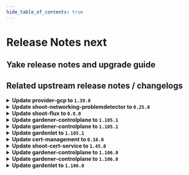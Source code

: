 ```yaml
---
hide_table_of_contents: true
---
```


# Release Notes next

## Yake release notes and upgrade guide

## Related upstream release notes / changelogs


<details>
<summary><b>Update provider-gcp to <code>1.39.0</code></b></summary>

# [gardener/gardener-extension-provider-gcp]

## 📰 Noteworthy

- `[USER]` In order to reduce log events, only the minimal required changes will be made when applying firewall rules using the flow-reconciler. This matches the behaviour of the Terraform-reconciler. by @AndreasBurger [#831]
- `[OPERATOR]` Switch to upstream CCM for kubernetes versions greater than `1.31.0` by @AndreasBurger [#842]
## ✨ New Features

- `[USER]` Enable support for the field `shoot.Spec.CloudProfile` alongside `shoot.Spec.CloudProfileName` and enable the future use of `NamespacedCloudProfile`. by @LucaBernstein [#853]
- `[USER]` The provider-gcp extension does now support shoot clusters with Kubernetes version 1.31. You should consider the [Kubernetes release notes](https://github.com/kubernetes/kubernetes/blob/master/CHANGELOG/CHANGELOG-1.31.md) before upgrading to 1.31.  by @ialidzhikov [#844]
- `[USER]` The admission webhook now validates `CredentialsBinding`s. by @dimityrmirchev [#832]
## 🏃 Others

- `[OPERATOR]` The provider-gcp extension no longer configures min/maxAllowed in any managed VPA resource. by @AndreasBurger [#854]
- `[OPERATOR]` Update CCM and CSI-sidecar containers to latest version by @AndreasBurger [#816]
- `[OPERATOR]` Disable soft-delete for new GCP `backupbuckets`. by @kon-angelo [#834]
- `[DEVELOPER]` Update gardener/gardener to 1.103.0 and golang to 1.23.0 by @hebelsan [#841]

## Helm Charts
- admission-gcp-application: `europe-docker.pkg.dev/gardener-project/releases/charts/gardener/extensions/admission-gcp-application:v1.39.0`
- admission-gcp-runtime: `europe-docker.pkg.dev/gardener-project/releases/charts/gardener/extensions/admission-gcp-runtime:v1.39.0`
- provider-gcp: `europe-docker.pkg.dev/gardener-project/releases/charts/gardener/extensions/provider-gcp:v1.39.0`
## Docker Images
- gardener-extension-admission-gcp: `europe-docker.pkg.dev/gardener-project/releases/gardener/extensions/admission-gcp:v1.39.0`
- gardener-extension-provider-gcp: `europe-docker.pkg.dev/gardener-project/releases/gardener/extensions/provider-gcp:v1.39.0`


</details>

<details>
<summary><b>Update shoot-networking-problemdetector to <code>0.25.0</code></b></summary>

# [gardener/network-problem-detector]

## 📰 Noteworthy

- `[OPERATOR]` `gosec` was introduced for Static Application Security Testing (SAST). by @MartinWeindel [gardener/network-problem-detector#75]
## ✨ New Features

- `[USER]` Support tcp checks for ipv6 endpoints. by @DockToFuture [gardener/network-problem-detector#76]
## 🏃 Others

- `[OPERATOR]` Bumps golang from 1.22.6 to 1.23.0. by @dependabot[bot] [gardener/network-problem-detector#71]
- `[OPERATOR]` Bumps golang from 1.23.0 to 1.23.1. by @dependabot[bot] [gardener/network-problem-detector#73]
- `[OPERATOR]` Bumps golang from 1.22.5 to 1.22.6. by @dependabot[bot] [gardener/network-problem-detector#70]
# [gardener/gardener-extension-shoot-networking-problemdetector]

## ✨ New Features

- `[OPERATOR]` Helm charts of extension and admission controller are published as OCI artifacts now. by @oliver-goetz [#166]
## 🏃 Others

- `[OPERATOR]` Bumps github.com/gardener/gardener from 1.100.0 to 1.101.0. by @dependabot[bot] [#170]
- `[OPERATOR]` Bumps github.com/gardener/gardener from 1.103.0 to 1.105.0. by @dependabot[bot] [#181]
- `[OPERATOR]` Bumps github.com/gardener/gardener from 1.101.0 to 1.102.0. by @dependabot[bot] [#174]
- `[OPERATOR]` `gosec` was introduced for Static Application Security Testing (SAST). by @ScheererJ [#182]
- `[OPERATOR]` Bumps golang from 1.23.1 to 1.23.2. by @dependabot[bot] [#180]
- `[OPERATOR]` Bumps github.com/gardener/gardener from 1.99.0 to 1.100.0. by @dependabot[bot] [#167]

## Helm Charts
- shoot-networking-problemdetector: `europe-docker.pkg.dev/gardener-project/releases/charts/gardener/extensions/shoot-networking-problemdetector:v0.25.0`
## Docker Images
- gardener-extension-shoot-networking-problemdetector: `europe-docker.pkg.dev/gardener-project/releases/gardener/extensions/shoot-networking-problemdetector:v0.25.0`


</details>

<details>
<summary><b>Update shoot-flux to <code>0.8.0</code></b></summary>

## What's Changed
* Add extraSecrets option to create additional Secrets by @maboehm in https://github.com/stackitcloud/gardener-extension-shoot-flux/pull/94
* 🤖 Update k8s.io/utils digest to 49e7df5 by @renovate in https://github.com/stackitcloud/gardener-extension-shoot-flux/pull/90
* 🤖 Update module github.com/ironcore-dev/vgopath to v0.1.6 by @renovate in https://github.com/stackitcloud/gardener-extension-shoot-flux/pull/91
* 🤖 Update module github.com/onsi/ginkgo/v2 to v2.20.2 by @renovate in https://github.com/stackitcloud/gardener-extension-shoot-flux/pull/96
* 🤖 Update module github.com/onsi/gomega to v1.34.2 by @renovate in https://github.com/stackitcloud/gardener-extension-shoot-flux/pull/92
* 🤖 Update module golang.org/x/tools to v0.26.0 by @renovate in https://github.com/stackitcloud/gardener-extension-shoot-flux/pull/86
* 🤖 Update k8s and gardener packages (patch) by @renovate in https://github.com/stackitcloud/gardener-extension-shoot-flux/pull/95
* bump Gardener to `v1.99` by @Duciwuci in https://github.com/stackitcloud/gardener-extension-shoot-flux/pull/97

## New Contributors
* @Duciwuci made their first contribution in https://github.com/stackitcloud/gardener-extension-shoot-flux/pull/97

**Full Changelog**: https://github.com/stackitcloud/gardener-extension-shoot-flux/compare/v0.7.0...v0.8.0

</details>

<details>
<summary><b>Update gardener-controlplane to <code>1.105.1</code></b></summary>

# [gardener/gardener]

## 🐛 Bug Fixes

- `[OPERATOR]` An issue was fixed that cause `gardener-operator` to deploy the `gardenlet` into the runtime cluster instead of another intended remote cluster. by @timuthy [#10631]
- `[OPERATOR]` Fix a bug where the shoot care controller cannot reconcile shoots with `spec.maintenance.confineSpecUpdateRollout=true` and migrated between `secretBindingName` and `credentialsBindingName` until the shoot is reconciled.. by @vpnachev [#10674]

## Helm Charts
- controlplane: `europe-docker.pkg.dev/gardener-project/releases/charts/gardener/controlplane:v1.105.1`
- gardenlet: `europe-docker.pkg.dev/gardener-project/releases/charts/gardener/gardenlet:v1.105.1`
- operator: `europe-docker.pkg.dev/gardener-project/releases/charts/gardener/operator:v1.105.1`
- resource-manager: `europe-docker.pkg.dev/gardener-project/releases/charts/gardener/resource-manager:v1.105.1`
## Docker Images
- admission-controller: `europe-docker.pkg.dev/gardener-project/releases/gardener/admission-controller:v1.105.1`
- apiserver: `europe-docker.pkg.dev/gardener-project/releases/gardener/apiserver:v1.105.1`
- controller-manager: `europe-docker.pkg.dev/gardener-project/releases/gardener/controller-manager:v1.105.1`
- gardenlet: `europe-docker.pkg.dev/gardener-project/releases/gardener/gardenlet:v1.105.1`
- node-agent: `europe-docker.pkg.dev/gardener-project/releases/gardener/node-agent:v1.105.1`
- operator: `europe-docker.pkg.dev/gardener-project/releases/gardener/operator:v1.105.1`
- resource-manager: `europe-docker.pkg.dev/gardener-project/releases/gardener/resource-manager:v1.105.1`
- scheduler: `europe-docker.pkg.dev/gardener-project/releases/gardener/scheduler:v1.105.1`


</details>

<details>
<summary><b>Update gardener-controlplane to <code>1.105.1</code></b></summary>

# [gardener/gardener]

## 🐛 Bug Fixes

- `[OPERATOR]` An issue was fixed that cause `gardener-operator` to deploy the `gardenlet` into the runtime cluster instead of another intended remote cluster. by @timuthy [#10631]
- `[OPERATOR]` Fix a bug where the shoot care controller cannot reconcile shoots with `spec.maintenance.confineSpecUpdateRollout=true` and migrated between `secretBindingName` and `credentialsBindingName` until the shoot is reconciled.. by @vpnachev [#10674]

## Helm Charts
- controlplane: `europe-docker.pkg.dev/gardener-project/releases/charts/gardener/controlplane:v1.105.1`
- gardenlet: `europe-docker.pkg.dev/gardener-project/releases/charts/gardener/gardenlet:v1.105.1`
- operator: `europe-docker.pkg.dev/gardener-project/releases/charts/gardener/operator:v1.105.1`
- resource-manager: `europe-docker.pkg.dev/gardener-project/releases/charts/gardener/resource-manager:v1.105.1`
## Docker Images
- admission-controller: `europe-docker.pkg.dev/gardener-project/releases/gardener/admission-controller:v1.105.1`
- apiserver: `europe-docker.pkg.dev/gardener-project/releases/gardener/apiserver:v1.105.1`
- controller-manager: `europe-docker.pkg.dev/gardener-project/releases/gardener/controller-manager:v1.105.1`
- gardenlet: `europe-docker.pkg.dev/gardener-project/releases/gardener/gardenlet:v1.105.1`
- node-agent: `europe-docker.pkg.dev/gardener-project/releases/gardener/node-agent:v1.105.1`
- operator: `europe-docker.pkg.dev/gardener-project/releases/gardener/operator:v1.105.1`
- resource-manager: `europe-docker.pkg.dev/gardener-project/releases/gardener/resource-manager:v1.105.1`
- scheduler: `europe-docker.pkg.dev/gardener-project/releases/gardener/scheduler:v1.105.1`


</details>

<details>
<summary><b>Update gardenlet to <code>1.105.1</code></b></summary>

# [gardener/gardener]

## 🐛 Bug Fixes

- `[OPERATOR]` An issue was fixed that cause `gardener-operator` to deploy the `gardenlet` into the runtime cluster instead of another intended remote cluster. by @timuthy [#10631]
- `[OPERATOR]` Fix a bug where the shoot care controller cannot reconcile shoots with `spec.maintenance.confineSpecUpdateRollout=true` and migrated between `secretBindingName` and `credentialsBindingName` until the shoot is reconciled.. by @vpnachev [#10674]

## Helm Charts
- controlplane: `europe-docker.pkg.dev/gardener-project/releases/charts/gardener/controlplane:v1.105.1`
- gardenlet: `europe-docker.pkg.dev/gardener-project/releases/charts/gardener/gardenlet:v1.105.1`
- operator: `europe-docker.pkg.dev/gardener-project/releases/charts/gardener/operator:v1.105.1`
- resource-manager: `europe-docker.pkg.dev/gardener-project/releases/charts/gardener/resource-manager:v1.105.1`
## Docker Images
- admission-controller: `europe-docker.pkg.dev/gardener-project/releases/gardener/admission-controller:v1.105.1`
- apiserver: `europe-docker.pkg.dev/gardener-project/releases/gardener/apiserver:v1.105.1`
- controller-manager: `europe-docker.pkg.dev/gardener-project/releases/gardener/controller-manager:v1.105.1`
- gardenlet: `europe-docker.pkg.dev/gardener-project/releases/gardener/gardenlet:v1.105.1`
- node-agent: `europe-docker.pkg.dev/gardener-project/releases/gardener/node-agent:v1.105.1`
- operator: `europe-docker.pkg.dev/gardener-project/releases/gardener/operator:v1.105.1`
- resource-manager: `europe-docker.pkg.dev/gardener-project/releases/gardener/resource-manager:v1.105.1`
- scheduler: `europe-docker.pkg.dev/gardener-project/releases/gardener/scheduler:v1.105.1`


</details>

<details>
<summary><b>Update cert-management to <code>0.16.0</code></b></summary>

# [gardener/cert-management]

## 📰 Noteworthy

- `[OPERATOR]` `gosec` was introduced for Static Application Security Testing (SAST). by @MartinWeindel [#313]
## ✨ New Features

- `[USER]` Istio gateways: Allow to specify namespace for TLS secret by annotation `cert.gardener.cloud/secret-namespace`. by @MartinWeindel [#316]
- `[OPERATOR]` The Helm chart is published as OCI artifacts now. by @rfranzke [#281]
## 🐛 Bug Fixes

- `[USER]` Creating certificates with a given csr referencing a ca issuer do not throw a nil pointer exception anymore  by @RaphaelVogel [#234]
## 🏃 Others

- `[DEVELOPER]` Refactoring: introduce issuer key interface by @MartinWeindel [#240]
- `[OPERATOR]` Bumps golang from 1.22.5 to 1.22.6. by @dependabot[bot] [#253]
- `[OPERATOR]` Add local Kind setup with knot-dns,peeble, and dns-controller-manager by @MartinWeindel [#181]

## Helm Charts
- cert-controller-manager: `europe-docker.pkg.dev/gardener-project/releases/charts/cert-controller-manager:v0.16.0`
## Docker Images
- cert-management: `europe-docker.pkg.dev/gardener-project/releases/cert-controller-manager:v0.16.0`


</details>

<details>
<summary><b>Update shoot-cert-service to <code>1.45.0</code></b></summary>

# [gardener/gardener-extension-shoot-cert-service]

## ✨ New Features

- `[OPERATOR]` Helm charts of extension and admission controller are published as OCI artifacts now. by @oliver-goetz [#282]
## 🏃 Others

- `[OPERATOR]` Bumps github.com/gardener/gardener from 1.99.0 to 1.100.0. by @dependabot[bot] [#283]
- `[OPERATOR]` Bumps github.com/gardener/gardener from 1.100.0 to 1.101.0. by @dependabot[bot] [#290]
- `[OPERATOR]` Bumps golang from 1.23.0 to 1.23.1. by @dependabot[bot] [#297]
- `[OPERATOR]` Bumps golang from 1.22.3 to 1.22.4. by @dependabot[bot] [#267]
- `[OPERATOR]` Bumps github.com/gardener/gardener from 1.96.1 to 1.97.0. by @dependabot[bot] [#271]
- `[OPERATOR]` Bumps golang from 1.22.4 to 1.22.5. by @dependabot[bot] [#276]
- `[OPERATOR]` Bumps github.com/gardener/gardener from 1.101.0 to 1.102.0. by @dependabot[bot] [#294]
- `[OPERATOR]` Bumps golang from 1.22.6 to 1.23.0. by @dependabot[bot] [#292]
- `[OPERATOR]` Bumps golang from 1.23.1 to 1.23.2. by @dependabot[bot] [#299]
- `[OPERATOR]` Bumps github.com/gardener/gardener from 1.103.0 to 1.105.0. by @dependabot[bot] [#301]
- `[OPERATOR]` Bumps github.com/gardener/gardener from 1.97.0 to 1.98.0. by @dependabot[bot] [#274]
- `[OPERATOR]` Bumps github.com/gardener/gardener from 1.98.0 to 1.99.0. by @dependabot[bot] [#278]
- `[OPERATOR]` Bumps github.com/gardener/gardener from 1.95.0 to 1.96.1. by @dependabot[bot] [#266]
- `[OPERATOR]` `gosec` was introduced for Static Application Security Testing (SAST). by @MartinWeindel [#302]
# [gardener/cert-management]

## 📰 Noteworthy

- `[OPERATOR]` `gosec` was introduced for Static Application Security Testing (SAST). by @MartinWeindel [gardener/cert-management#313]
## ✨ New Features

- `[OPERATOR]` The Helm chart is published as OCI artifacts now. by @rfranzke [gardener/cert-management#281]
- `[OPERATOR]` Use `dnsrecords.extensions.gardener.cloud` API as an alternative to `dnsentries.dns.gardener.cloud` for DNS challenges. by @MartinWeindel [gardener/cert-management#177]
- `[USER]` Istio gateways: Allow to specify namespace for TLS secret by annotation `cert.gardener.cloud/secret-namespace`. by @MartinWeindel [gardener/cert-management#316]
## 🐛 Bug Fixes

- `[USER]` Creating certificates with a given csr referencing a ca issuer do not throw a nil pointer exception anymore  by @RaphaelVogel [gardener/cert-management#234]
## 🏃 Others

- `[OPERATOR]` Bumps golang from 1.22.5 to 1.22.6. by @dependabot[bot] [gardener/cert-management#253]
- `[OPERATOR]` Add local Kind setup with knot-dns,peeble, and dns-controller-manager by @MartinWeindel [gardener/cert-management#181]
- `[DEVELOPER]` Refactoring: introduce issuer key interface by @MartinWeindel [gardener/cert-management#240]

## Helm Charts
- shoot-cert-service: `europe-docker.pkg.dev/gardener-project/releases/charts/gardener/extensions/shoot-cert-service:v1.45.0`
## Docker Images
- gardener-extension-shoot-cert-service: `europe-docker.pkg.dev/gardener-project/releases/gardener/extensions/shoot-cert-service:v1.45.0`


</details>

<details>
<summary><b>Update gardener-controlplane to <code>1.106.0</code></b></summary>

# [gardener/gardener]

## ⚠️ Breaking Changes

- `[OPERATOR]` `kubeletCSRApprover` controller in `gardener-resource-manager` Helm chart has been renamed to `csrApprover`. by @oliver-goetz [#10549]
- `[OPERATOR]` The `HVPA` and `HVPAForShootedSeed` feature gates have been deprecated and locked to false. Disable the `HVPA` and `HVPAForShootedSeed` feature gates if you have them enabled before upgrading to this version of Gardener. by @plkokanov [#10659]
## 📰 Noteworthy

- `[USER]` For Kubernetes 1.31+ Shoot clusters, the kubelet and containerd cgroup driver is set to `systemd`. Previously, the used cgroup driver was `cgroupfs`. Find more details in the [cgroup driver section](https://github.com/gardener/gardener/blob/v1.105.0/docs/extensions/operatingsystemconfig.md#cgroup-driver). by @ialidzhikov [#10472]
- `[OPERATOR]` The gardener operator chart (`charts/gardener/operator`) does no longer enable the `HVPA` feature gate in its default `values.yaml`. by @ialidzhikov [#10566]
## ✨ New Features

- `[DEVELOPER]` Allow gosec to be consumed from gardener/gardener by @ScheererJ [#10642]
- `[DEVELOPER]` Gardener can now support clusters with Kubernetes version 1.31. Extension developers have to prepare individual extensions as well to work with 1.31. by @ialidzhikov [#10472]
- `[OPERATOR]` Adds `CloudProfile` validation for the recently introduced `.spec.bastion` section. by @hebelsan [#10318]
- `[OPERATOR]` Gardener can now support clusters with Kubernetes version 1.31. To allow creation/update of 1.31 clusters you will have to update the version of your provider extension(s) to a version that supports 1.31 as well. Please consult the respective releases and notes in the provider extension's repository. by @ialidzhikov [#10472]
- `[OPERATOR]` Added an alert for the `Garden` resource's conditions, along with a dashboard that also displays the resource's last operation. by @rickardsjp [#10562]
## 🐛 Bug Fixes

- `[OPERATOR]` Fixes an issue with the network metrics relabeling config that caused the `Node Details` dashboard to not display data for AWS nodes. by @rickardsjp [#10625]
## 🏃 Others

- `[DEPENDENCY]` The `registry.k8s.io/ingress-nginx/controller-chroot` image has been updated to `v1.11.3`. by @gardener-ci-robot [#10626]
- `[DEPENDENCY]` The `gardener/vpn2` image has been updated to `0.28.0`. [Release Notes](https://redirect.github.com/gardener/vpn2/releases/tag/0.28.0) by @gardener-ci-robot [#10640]
- `[DEPENDENCY]` The `quay.io/cortexproject/cortex` image has been updated to `v1.18.1`. by @gardener-ci-robot [#10657]
- `[DEPENDENCY]` The `registry.k8s.io/node-problem-detector/node-problem-detector` image has been updated to `v0.8.20`. by @gardener-ci-robot [#10661]
- `[DEPENDENCY]` The `envoyproxy/envoy` image has been updated to `v1.32.0`. [Release Notes](https://redirect.github.com/envoyproxy/envoy/releases/tag/v1.32.0) by @gardener-ci-robot [#10656]
- `[OPERATOR]` HA-VPN works if seed and shoot have different IPFamilies. by @DockToFuture [#10622]
- `[OPERATOR]` Update istio to version 1.23.2 by @axel7born [#10558]
- `[OPERATOR]` [NewVPN] Enable IPv6 for HA if needed. by @MartinWeindel [#10641]
- `[OPERATOR]` Gardener generated certificates are valid 1 minute before issuance to handle some amount of clock skew. by @ScheererJ [#10603]
- `[OPERATOR]` Metrics for `vpa-recommender`s are now collected in separate prometheus instances depending on where the `vpa-recommender` pods are deployed. Metrics for the `vpa-recommender` in the `garden` namespace are collected in `prometheus-seed`. Metrics for the `vpa-recommender` in the shoot control plane namespaces are collected in the corresponding `prometheus-shoot`. Additionally, the `VPA Recommender` plutono dashboard is separately deployed for seeds in the `garden` namespace and shoots in their control plane namespaces. by @plkokanov [#10517]
- `[OPERATOR]` Clean up migration code from the monitoring component by @vicwicker [#10597]
- `[DEVELOPER]` The following dependencies are updated:  
  - `k8s.io/*` : `v0.29.8` -> `v0.31.0`  
  - `sigs.k8s.io/controller-runtime`: `v0.17.5` -> `v0.19.0` by @ary1992 [#10459]
- `[DEVELOPER]` The HVPA features gates (`HVPA` and `HVPAForShootedSeed`) are no longer enabled in local setups. by @ialidzhikov [#10566]

## Helm Charts
- controlplane: `europe-docker.pkg.dev/gardener-project/releases/charts/gardener/controlplane:v1.106.0`
- gardenlet: `europe-docker.pkg.dev/gardener-project/releases/charts/gardener/gardenlet:v1.106.0`
- operator: `europe-docker.pkg.dev/gardener-project/releases/charts/gardener/operator:v1.106.0`
- resource-manager: `europe-docker.pkg.dev/gardener-project/releases/charts/gardener/resource-manager:v1.106.0`
## Docker Images
- admission-controller: `europe-docker.pkg.dev/gardener-project/releases/gardener/admission-controller:v1.106.0`
- apiserver: `europe-docker.pkg.dev/gardener-project/releases/gardener/apiserver:v1.106.0`
- controller-manager: `europe-docker.pkg.dev/gardener-project/releases/gardener/controller-manager:v1.106.0`
- gardenlet: `europe-docker.pkg.dev/gardener-project/releases/gardener/gardenlet:v1.106.0`
- node-agent: `europe-docker.pkg.dev/gardener-project/releases/gardener/node-agent:v1.106.0`
- operator: `europe-docker.pkg.dev/gardener-project/releases/gardener/operator:v1.106.0`
- resource-manager: `europe-docker.pkg.dev/gardener-project/releases/gardener/resource-manager:v1.106.0`
- scheduler: `europe-docker.pkg.dev/gardener-project/releases/gardener/scheduler:v1.106.0`


</details>

<details>
<summary><b>Update gardener-controlplane to <code>1.106.0</code></b></summary>

# [gardener/gardener]

## ⚠️ Breaking Changes

- `[OPERATOR]` `kubeletCSRApprover` controller in `gardener-resource-manager` Helm chart has been renamed to `csrApprover`. by @oliver-goetz [#10549]
- `[OPERATOR]` The `HVPA` and `HVPAForShootedSeed` feature gates have been deprecated and locked to false. Disable the `HVPA` and `HVPAForShootedSeed` feature gates if you have them enabled before upgrading to this version of Gardener. by @plkokanov [#10659]
## 📰 Noteworthy

- `[USER]` For Kubernetes 1.31+ Shoot clusters, the kubelet and containerd cgroup driver is set to `systemd`. Previously, the used cgroup driver was `cgroupfs`. Find more details in the [cgroup driver section](https://github.com/gardener/gardener/blob/v1.105.0/docs/extensions/operatingsystemconfig.md#cgroup-driver). by @ialidzhikov [#10472]
- `[OPERATOR]` The gardener operator chart (`charts/gardener/operator`) does no longer enable the `HVPA` feature gate in its default `values.yaml`. by @ialidzhikov [#10566]
## ✨ New Features

- `[DEVELOPER]` Allow gosec to be consumed from gardener/gardener by @ScheererJ [#10642]
- `[DEVELOPER]` Gardener can now support clusters with Kubernetes version 1.31. Extension developers have to prepare individual extensions as well to work with 1.31. by @ialidzhikov [#10472]
- `[OPERATOR]` Adds `CloudProfile` validation for the recently introduced `.spec.bastion` section. by @hebelsan [#10318]
- `[OPERATOR]` Gardener can now support clusters with Kubernetes version 1.31. To allow creation/update of 1.31 clusters you will have to update the version of your provider extension(s) to a version that supports 1.31 as well. Please consult the respective releases and notes in the provider extension's repository. by @ialidzhikov [#10472]
- `[OPERATOR]` Added an alert for the `Garden` resource's conditions, along with a dashboard that also displays the resource's last operation. by @rickardsjp [#10562]
## 🐛 Bug Fixes

- `[OPERATOR]` Fixes an issue with the network metrics relabeling config that caused the `Node Details` dashboard to not display data for AWS nodes. by @rickardsjp [#10625]
## 🏃 Others

- `[DEPENDENCY]` The `registry.k8s.io/ingress-nginx/controller-chroot` image has been updated to `v1.11.3`. by @gardener-ci-robot [#10626]
- `[DEPENDENCY]` The `gardener/vpn2` image has been updated to `0.28.0`. [Release Notes](https://redirect.github.com/gardener/vpn2/releases/tag/0.28.0) by @gardener-ci-robot [#10640]
- `[DEPENDENCY]` The `quay.io/cortexproject/cortex` image has been updated to `v1.18.1`. by @gardener-ci-robot [#10657]
- `[DEPENDENCY]` The `registry.k8s.io/node-problem-detector/node-problem-detector` image has been updated to `v0.8.20`. by @gardener-ci-robot [#10661]
- `[DEPENDENCY]` The `envoyproxy/envoy` image has been updated to `v1.32.0`. [Release Notes](https://redirect.github.com/envoyproxy/envoy/releases/tag/v1.32.0) by @gardener-ci-robot [#10656]
- `[OPERATOR]` HA-VPN works if seed and shoot have different IPFamilies. by @DockToFuture [#10622]
- `[OPERATOR]` Update istio to version 1.23.2 by @axel7born [#10558]
- `[OPERATOR]` [NewVPN] Enable IPv6 for HA if needed. by @MartinWeindel [#10641]
- `[OPERATOR]` Gardener generated certificates are valid 1 minute before issuance to handle some amount of clock skew. by @ScheererJ [#10603]
- `[OPERATOR]` Metrics for `vpa-recommender`s are now collected in separate prometheus instances depending on where the `vpa-recommender` pods are deployed. Metrics for the `vpa-recommender` in the `garden` namespace are collected in `prometheus-seed`. Metrics for the `vpa-recommender` in the shoot control plane namespaces are collected in the corresponding `prometheus-shoot`. Additionally, the `VPA Recommender` plutono dashboard is separately deployed for seeds in the `garden` namespace and shoots in their control plane namespaces. by @plkokanov [#10517]
- `[OPERATOR]` Clean up migration code from the monitoring component by @vicwicker [#10597]
- `[DEVELOPER]` The following dependencies are updated:  
  - `k8s.io/*` : `v0.29.8` -> `v0.31.0`  
  - `sigs.k8s.io/controller-runtime`: `v0.17.5` -> `v0.19.0` by @ary1992 [#10459]
- `[DEVELOPER]` The HVPA features gates (`HVPA` and `HVPAForShootedSeed`) are no longer enabled in local setups. by @ialidzhikov [#10566]

## Helm Charts
- controlplane: `europe-docker.pkg.dev/gardener-project/releases/charts/gardener/controlplane:v1.106.0`
- gardenlet: `europe-docker.pkg.dev/gardener-project/releases/charts/gardener/gardenlet:v1.106.0`
- operator: `europe-docker.pkg.dev/gardener-project/releases/charts/gardener/operator:v1.106.0`
- resource-manager: `europe-docker.pkg.dev/gardener-project/releases/charts/gardener/resource-manager:v1.106.0`
## Docker Images
- admission-controller: `europe-docker.pkg.dev/gardener-project/releases/gardener/admission-controller:v1.106.0`
- apiserver: `europe-docker.pkg.dev/gardener-project/releases/gardener/apiserver:v1.106.0`
- controller-manager: `europe-docker.pkg.dev/gardener-project/releases/gardener/controller-manager:v1.106.0`
- gardenlet: `europe-docker.pkg.dev/gardener-project/releases/gardener/gardenlet:v1.106.0`
- node-agent: `europe-docker.pkg.dev/gardener-project/releases/gardener/node-agent:v1.106.0`
- operator: `europe-docker.pkg.dev/gardener-project/releases/gardener/operator:v1.106.0`
- resource-manager: `europe-docker.pkg.dev/gardener-project/releases/gardener/resource-manager:v1.106.0`
- scheduler: `europe-docker.pkg.dev/gardener-project/releases/gardener/scheduler:v1.106.0`


</details>

<details>
<summary><b>Update gardenlet to <code>1.106.0</code></b></summary>

# [gardener/gardener]

## ⚠️ Breaking Changes

- `[OPERATOR]` `kubeletCSRApprover` controller in `gardener-resource-manager` Helm chart has been renamed to `csrApprover`. by @oliver-goetz [#10549]
- `[OPERATOR]` The `HVPA` and `HVPAForShootedSeed` feature gates have been deprecated and locked to false. Disable the `HVPA` and `HVPAForShootedSeed` feature gates if you have them enabled before upgrading to this version of Gardener. by @plkokanov [#10659]
## 📰 Noteworthy

- `[USER]` For Kubernetes 1.31+ Shoot clusters, the kubelet and containerd cgroup driver is set to `systemd`. Previously, the used cgroup driver was `cgroupfs`. Find more details in the [cgroup driver section](https://github.com/gardener/gardener/blob/v1.105.0/docs/extensions/operatingsystemconfig.md#cgroup-driver). by @ialidzhikov [#10472]
- `[OPERATOR]` The gardener operator chart (`charts/gardener/operator`) does no longer enable the `HVPA` feature gate in its default `values.yaml`. by @ialidzhikov [#10566]
## ✨ New Features

- `[DEVELOPER]` Allow gosec to be consumed from gardener/gardener by @ScheererJ [#10642]
- `[DEVELOPER]` Gardener can now support clusters with Kubernetes version 1.31. Extension developers have to prepare individual extensions as well to work with 1.31. by @ialidzhikov [#10472]
- `[OPERATOR]` Adds `CloudProfile` validation for the recently introduced `.spec.bastion` section. by @hebelsan [#10318]
- `[OPERATOR]` Gardener can now support clusters with Kubernetes version 1.31. To allow creation/update of 1.31 clusters you will have to update the version of your provider extension(s) to a version that supports 1.31 as well. Please consult the respective releases and notes in the provider extension's repository. by @ialidzhikov [#10472]
- `[OPERATOR]` Added an alert for the `Garden` resource's conditions, along with a dashboard that also displays the resource's last operation. by @rickardsjp [#10562]
## 🐛 Bug Fixes

- `[OPERATOR]` Fixes an issue with the network metrics relabeling config that caused the `Node Details` dashboard to not display data for AWS nodes. by @rickardsjp [#10625]
## 🏃 Others

- `[DEPENDENCY]` The `registry.k8s.io/ingress-nginx/controller-chroot` image has been updated to `v1.11.3`. by @gardener-ci-robot [#10626]
- `[DEPENDENCY]` The `gardener/vpn2` image has been updated to `0.28.0`. [Release Notes](https://redirect.github.com/gardener/vpn2/releases/tag/0.28.0) by @gardener-ci-robot [#10640]
- `[DEPENDENCY]` The `quay.io/cortexproject/cortex` image has been updated to `v1.18.1`. by @gardener-ci-robot [#10657]
- `[DEPENDENCY]` The `registry.k8s.io/node-problem-detector/node-problem-detector` image has been updated to `v0.8.20`. by @gardener-ci-robot [#10661]
- `[DEPENDENCY]` The `envoyproxy/envoy` image has been updated to `v1.32.0`. [Release Notes](https://redirect.github.com/envoyproxy/envoy/releases/tag/v1.32.0) by @gardener-ci-robot [#10656]
- `[OPERATOR]` HA-VPN works if seed and shoot have different IPFamilies. by @DockToFuture [#10622]
- `[OPERATOR]` Update istio to version 1.23.2 by @axel7born [#10558]
- `[OPERATOR]` [NewVPN] Enable IPv6 for HA if needed. by @MartinWeindel [#10641]
- `[OPERATOR]` Gardener generated certificates are valid 1 minute before issuance to handle some amount of clock skew. by @ScheererJ [#10603]
- `[OPERATOR]` Metrics for `vpa-recommender`s are now collected in separate prometheus instances depending on where the `vpa-recommender` pods are deployed. Metrics for the `vpa-recommender` in the `garden` namespace are collected in `prometheus-seed`. Metrics for the `vpa-recommender` in the shoot control plane namespaces are collected in the corresponding `prometheus-shoot`. Additionally, the `VPA Recommender` plutono dashboard is separately deployed for seeds in the `garden` namespace and shoots in their control plane namespaces. by @plkokanov [#10517]
- `[OPERATOR]` Clean up migration code from the monitoring component by @vicwicker [#10597]
- `[DEVELOPER]` The following dependencies are updated:  
  - `k8s.io/*` : `v0.29.8` -> `v0.31.0`  
  - `sigs.k8s.io/controller-runtime`: `v0.17.5` -> `v0.19.0` by @ary1992 [#10459]
- `[DEVELOPER]` The HVPA features gates (`HVPA` and `HVPAForShootedSeed`) are no longer enabled in local setups. by @ialidzhikov [#10566]

## Helm Charts
- controlplane: `europe-docker.pkg.dev/gardener-project/releases/charts/gardener/controlplane:v1.106.0`
- gardenlet: `europe-docker.pkg.dev/gardener-project/releases/charts/gardener/gardenlet:v1.106.0`
- operator: `europe-docker.pkg.dev/gardener-project/releases/charts/gardener/operator:v1.106.0`
- resource-manager: `europe-docker.pkg.dev/gardener-project/releases/charts/gardener/resource-manager:v1.106.0`
## Docker Images
- admission-controller: `europe-docker.pkg.dev/gardener-project/releases/gardener/admission-controller:v1.106.0`
- apiserver: `europe-docker.pkg.dev/gardener-project/releases/gardener/apiserver:v1.106.0`
- controller-manager: `europe-docker.pkg.dev/gardener-project/releases/gardener/controller-manager:v1.106.0`
- gardenlet: `europe-docker.pkg.dev/gardener-project/releases/gardener/gardenlet:v1.106.0`
- node-agent: `europe-docker.pkg.dev/gardener-project/releases/gardener/node-agent:v1.106.0`
- operator: `europe-docker.pkg.dev/gardener-project/releases/gardener/operator:v1.106.0`
- resource-manager: `europe-docker.pkg.dev/gardener-project/releases/gardener/resource-manager:v1.106.0`
- scheduler: `europe-docker.pkg.dev/gardener-project/releases/gardener/scheduler:v1.106.0`


</details>

